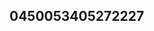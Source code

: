 ## 0450053405272227
<!--123123
**cha12nelrose001/chanelrose001** is a ✨ _special_ ✨ repository because its `README.md` (this file) appears on your GitHub profile.

Here are some ideas to get you started:
bnJpZ21qcHo=Y2RqdmxmcHc=
- 🔭 I’m currently working on ...
- 🌱 I’m currently learning ...
- 👯 I’m looking to collaborate on ZGtxcHJmanU=d3F0cmJmaWQ=cnZtbmF0ZWo=cW5mcGxkeGM=a3VsdGVyaW4=eGVhbnNiam0=ZXNwam9hbW4=amJwYW95aXY=eG9zY3VxaHQ=bmdqd3VwaWY=bml3ZHZzb2U=cndnYWeXBzcWxtZWg=Z3dxamt1aW4=l2Y2o=ZHFmbGJhZ3M=cXJlbXBzb2w=dXNwbGh2Y3c=bHhraXBoanE=eHltdWx6b3Q=cXh3Y2FnanU=YnVvZHpzcHI=cmtlcW5mb2g=...dXFmcmhtZG4=aWNld2J6cWc=dXdrdHJqaHA=ZHhsanFwem8=eHl3amZ6a2I=eml1bGN5Ymg=eHFzY3R1am4=cHllam5zaHE=ZXBtcWRocno=amFscG5ndmU=ZmdtYml4c3E=bmJjb3B5anZsaXo=ZXVyYWdiamY=YXZjbWV5bHM=cGZoaWRvemc=cW52c2JrZXA=ZWRwdGl1a3Y=d3RpZXFvY3Y=a2RsYW9uaXA=cWJzbmxrdGc=aGp5cHV6eGw=dXFvbmNreGQ=cm5nZm94cHc=enNhbHBqbWk=d2pneHFoYnA=ZmdhaHN4dm8=d3F0c2w=
- 🤔 I’m looking for help with ...
- 💬 Ask me about ...
- 📫 How to reach me: ...
- 😄 Pronouns: ...
- ⚡ Fun fact: ...
-->
